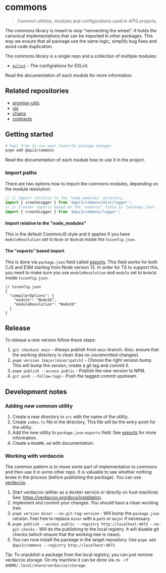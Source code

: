 # commons

> Common utilities, modules and configurations used in API3 projects.

The commons library is meant to stop "reinventing the wheel". It holds the canonical implementations that can be
imported in other packages. This way we ensure that all package use the same logic, simplify bug fixes and avoid code
duplication.

The commons library is a single repo and a collection of multiple modules:

- [`eslint`](./src/eslint/README.md) - The configrations for ESLint.

Read the documentation of each module for more information.

## Related repositories

- [promise-utils](https://github.com/api3dao/promise-utils)
- [ois](https://github.com/api3dao/ois)
- [chains](https://github.com/api3dao/chains)
- [contracts](https://github.com/api3dao/contracts)

## Getting started

```sh
# Feel free to use your favorite package manager
pnpm add @api3/commons
```

Read the documentation of each module how to use it in the project.

### Import paths

There are two options how to import the commons modules, depending on the module resolution:

```ts
// 1) Import relative to the "node_modules" directory.
import { createLogger } from '@api3/commons/dist/logger';
// 2) Cleaner imports based on the "exports" field in "package.json".
import { createLogger } from '@api3/commons/logger';
```

#### Import relative to the "node_modules"

This is the default CommonJS style and it applies if you have `moduleResolution` set to `Node` or `Node10` inside the
`tsconfig.json`.

#### The "exports" based import

This is done via `package.json` field called [exports](https://nodejs.org/api/packages.html#package-entry-points). This
field works for both CJS and ESM starting from Node version 12. In order for TS to support this, you need to make sure
you use `moduleResolution` and `module` set to `Node16` inside `tsconfig.json`.

```jsonc
// tsconfig.json
{
  "compilerOptions": {
    "module": "Node16",
    "moduleResolution": "Node16"
  }
}
```

## Release

To release a new version follow these steps:

1. `git checkout main` - Always publish from `main` branch. Also, ensure that the working directory is clean (has no
   uncommitted changes).
2. `pnpm version [major|minor|patch]` - Choose the right version bump. This will bump the version, create a git tag and
   commit it.
3. `pnpm publish --access public` - Publish the new version to NPM.
4. `git push --follow-tags` - Push the tagged commit upstream.

## Development notes

### Adding new common utility

1. Create a new directory in `src` with the name of the utility.
2. Create `index.ts` file in the directory. This file will be the entry point for the utility.
3. Add the new utility to `package.json` `exports` field. See
   [exports](https://nodejs.org/api/packages.html#package-entry-points) for more information.
4. Create a `README.md` with documentation.

### Working with verdaccio

The common pattern is to move some part of implementation to commons and then use it in some other repo. It is valuable
to see whether nothing broke in the process (before publishing the package). You can use
[verdaccio](https://verdaccio.org/).

1. Start verdaccio (either as a docker service or directly on host machine). See:
   https://verdaccio.org/docs/installation.
2. Implement and commit your changes. You should have a clean working tree.
3. `pnpm version minor --no-git-tag-version` - Will bump the `package.json` version. Feel free to replace `minor` with a
   `path` or `major` if necessary.
4. `pnpm publish --access public --registry http://localhost:4873 --no-git-checks` - Will do the publishing to the local
   registry. It will disable git checks (which ensure that the working tree is clean).
5. You can now install the package in the target repository. Use
   `pnpm add @api3/commons --registry http://localhost:4873`.

Tip: To unpublish a package from the local registry, you can just remove verdaccio storage. On my machine it can be done
via `rm -rf $HOME/.local/share/verdaccio/storage`.
